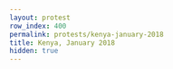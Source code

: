 ```yaml
---
layout: protest
row_index: 400
permalink: protests/kenya-january-2018
title: Kenya, January 2018
hidden: true
---
```


